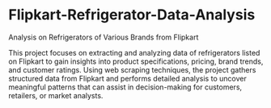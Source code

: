 # Flipkart-Refrigerator-Data-Analysis
Analysis on Refrigerators of Various Brands from Flipkart

This project focuses on extracting and analyzing data of refrigerators listed on Flipkart to gain insights into product specifications, pricing, brand trends, and customer ratings. Using web scraping techniques, the project gathers structured data from Flipkart and performs detailed analysis to uncover meaningful patterns that can assist in decision-making for customers, retailers, or market analysts.
